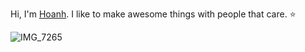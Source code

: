 Hi, I'm [Hoanh](https://hoanh.space/).  I like to make awesome things with people that care. :star:

![IMG_7265](https://github.com/user-attachments/assets/b068f023-bb79-46f7-9f88-70483ba9a251)
